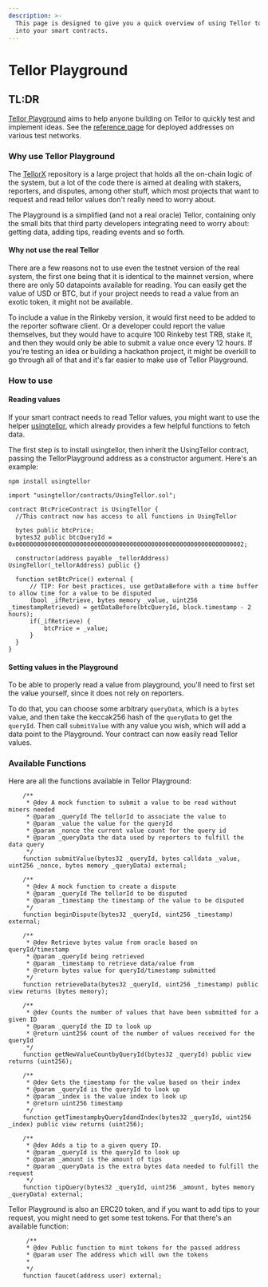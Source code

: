 ```yaml
---
description: >-
  This page is designed to give you a quick overview of using Tellor to get data
  into your smart contracts.
---
```


# Tellor Playground

## TL:DR

[Tellor Playground](https://github.com/tellor-io/TellorPlayground) aims to help anyone building on Tellor to quickly test and implement ideas. See the [reference page](reference/) for deployed addresses on various test networks.

### Why use Tellor Playground

The [TellorX](https://github.com/tellor-io/tellorX) repository is a large project that holds all the on-chain logic of the system, but a lot of the code there is aimed at dealing with stakers, reporters, and disputes, among other stuff, which most projects that want to request and read tellor values don't really need to worry about.

The Playground is a simplified (and not a real oracle) Tellor, containing only the small bits that third party developers integrating need to worry about: getting data, adding tips, reading events and so forth.

#### Why not use the real Tellor

There are a few reasons not to use even the testnet version of the real system, the first one being that it is identical to the mainnet version, where there are only 50 datapoints available for reading. You can easily get the value of USD or BTC, but if your project needs to read a value from an exotic token, it might not be available.

To include a value in the Rinkeby version, it would first need to be added to the reporter software client. Or a developer could report the value themselves, but they would have to acquire 100 Rinkeby test TRB, stake it, and then they would only be able to submit a value once every 12 hours. If you're testing an idea or building a hackathon project, it might be overkill to go through all of that and it's far easier to make use of Tellor Playground.

### How to use

#### Reading values

If your smart contract needs to read Tellor values, you might want to use the helper [usingtellor](https://github.com/tellor-io/usingtellor), which already provides a few helpful functions to fetch data.

The first step is to install usingtellor, then inherit the UsingTellor contract, passing the TellorPlayground address as a constructor argument. Here's an example:

```
npm install usingtellor
```

```solidity
import "usingtellor/contracts/UsingTellor.sol";

contract BtcPriceContract is UsingTellor {
  //This contract now has access to all functions in UsingTellor

  bytes public btcPrice;
  bytes32 public btcQueryId = 0x0000000000000000000000000000000000000000000000000000000000000002;

  constructor(address payable _tellorAddress) UsingTellor(_tellorAddress) public {}

  function setBtcPrice() external {
      // TIP: For best practices, use getDataBefore with a time buffer to allow time for a value to be disputed
      (bool _ifRetrieve, bytes memory _value, uint256 _timestampRetrieved) = getDataBefore(btcQueryId, block.timestamp - 2 hours);
      if(_ifRetrieve) {
          btcPrice = _value;
      }
  }
}
```

#### Setting values in the Playground

To be able to properly read a value from playground, you'll need to first set the value yourself, since it does not rely on reporters.

To do that, you can choose some arbitrary `queryData`, which is a `bytes` value, and then take the keccak256 hash of the `queryData` to get the `queryId`. Then call `submitValue` with any value you wish, which will add a data point to the Playground. Your contract can now easily read Tellor values.

### Available Functions

Here are all the functions available in Tellor Playground:

```solidity
    /**
     * @dev A mock function to submit a value to be read without miners needed
     * @param _queryId The tellorId to associate the value to
     * @param _value the value for the queryId
     * @param _nonce the current value count for the query id
     * @param _queryData the data used by reporters to fulfill the data query
     */
    function submitValue(bytes32 _queryId, bytes calldata _value, uint256 _nonce, bytes memory _queryData) external;

    /**
     * @dev A mock function to create a dispute
     * @param _queryId The tellorId to be disputed
     * @param _timestamp the timestamp of the value to be disputed
     */
    function beginDispute(bytes32 _queryId, uint256 _timestamp) external;

    /**
     * @dev Retrieve bytes value from oracle based on queryId/timestamp
     * @param _queryId being retrieved
     * @param _timestamp to retrieve data/value from
     * @return bytes value for queryId/timestamp submitted
     */
    function retrieveData(bytes32 _queryId, uint256 _timestamp) public view returns (bytes memory);

    /**
     * @dev Counts the number of values that have been submitted for a given ID
     * @param _queryId the ID to look up
     * @return uint256 count of the number of values received for the queryId
     */
    function getNewValueCountbyQueryId(bytes32 _queryId) public view returns (uint256);

    /**
     * @dev Gets the timestamp for the value based on their index
     * @param _queryId is the queryId to look up
     * @param _index is the value index to look up
     * @return uint256 timestamp
     */
    function getTimestampbyQueryIdandIndex(bytes32 _queryId, uint256 _index) public view returns (uint256);

    /**
     * @dev Adds a tip to a given query ID.
     * @param _queryId is the queryId to look up
     * @param _amount is the amount of tips
     * @param _queryData is the extra bytes data needed to fulfill the request
     */
    function tipQuery(bytes32 _queryId, uint256 _amount, bytes memory _queryData) external;
```

Tellor Playground is also an ERC20 token, and if you want to add tips to your request, you might need to get some test tokens. For that there's an available function:

```solidity
     /**
     * @dev Public function to mint tokens for the passed address
     * @param user The address which will own the tokens
     *
     */
    function faucet(address user) external;
```
